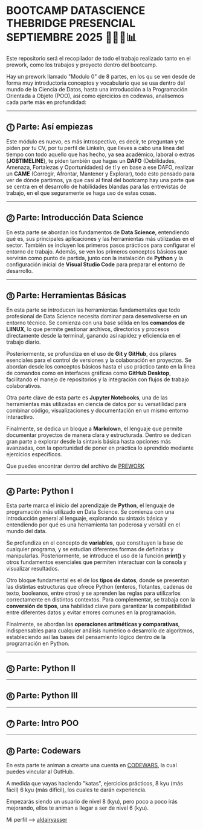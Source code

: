 # BOOTCAMP DATASCIENCE THEBRIDGE PRESENCIAL SEPTIEMBRE 2025 🧑🏽‍💻📊

Este repositorio será el recopilador de todo el trabajo realizado tanto en el prework, como los trabajos y proyecto dentro del bootcamp.

Hay un prework llamado "Modulo 0" de 8 partes, en los qu se ven desde de forma muy introductoria conceptos y vocabulario que se usa dentro del mundo de la Ciencia de Datos,
hasta una introducción a la Programación Orientada a Objeto (POO), así como ejercicios en codewas, analisemos cada parte más en profundidad:

---

## ⓵ Parte: Así empiezas

Este módulo es nuevo, es más introspectivo, es decir, te preguntan y te piden por tu CV, por tu perfil de Linkeln, que lleves a cabo una línea del tiempo con todo aquello que has hecho, ya sea académico, laboral o extras (**JOBTIMELINE**), te piden también que hagas un **DAFO** (Debilidades, Amenaza, Fortalezas y Oportunidades) de tí y en base a ese DAFO, realizar un **CAME** (Corregir, Afrontar, Mantener y Explorar), todo esto pensado para ver de dónde partimos, ya que casi al final del bootcamp hay una parte que se centra en el desarrollo de habilidades blandas para las entrevistas de trabajo, en el que seguramente se haga uso de estas cosas.

---

## ⓶ Parte: Introducción Data Science

En esta parte se abordan los fundamentos de **Data Science**, entendiendo qué es, sus principales aplicaciones y las herramientas más utilizadas en el sector. También se incluyen los primeros pasos prácticos para configurar el entorno de trabajo. Además, se ven los primeros conceptos básicos que servirán como punto de partida, junto con la instalación de **Python** y la configuración inicial de **Visual Studio Code** para preparar el entorno de desarrollo.

---

## ⓷ Parte: Herramientas Básicas

En esta parte se introducen las herramientas fundamentales que todo profesional de Data Science necesita dominar para desenvolverse en un entorno técnico. Se comienza con una base sólida en los **comandos de LIINUX**, lo que permite gestionar archivos, directorios y procesos directamente desde la terminal, ganando así rapidez y eficiencia en el trabajo diario.

Posteriormente, se profundiza en el uso de **Git y GitHub**, dos pilares esenciales para el control de versiones y la colaboración en proyectos. Se abordan desde los conceptos básicos hasta el uso práctico tanto en la línea de comandos como en interfaces gráficas como **GitHub Desktop**, facilitando el manejo de repositorios y la integración con flujos de trabajo colaborativos.

Otra parte clave de esta parte es **Jupyter Notebooks**, una de las herramientas más utilizadas en ciencia de datos por su versatilidad para combinar código, visualizaciones y documentación en un mismo entorno interactivo.

Finalmente, se dedica un bloque a **Markdown**, el lenguaje que permite documentar proyectos de manera clara y estructurada. Dentro se dedican gran parte a explorar desde la sintaxis básica hasta opciones más avanzadas, con la oportunidad de poner en práctica lo aprendido mediante ejercicios específicos.

Que puedes encontrar dentro del archivo de [PREWORK](/PREWORK/Parte3_Ejers/)

---

## ⓸ Parte: Python I

Esta parte marca el inicio del aprendizaje de **Python**, el lenguaje de programación más utilizado en Data Science. Se comienza con una introducción general al lenguaje, explorando su sintaxis básica y entendiendo por qué es una herramienta tan poderosa y versátil en el mundo del data.  

Se profundiza en el concepto de **variables**, que constituyen la base de cualquier programa, y se estudian diferentes formas de definirlas y manipularlas. Posteriormente, se introduce el uso de la función **print()** y otros fundamentos esenciales que permiten interactuar con la consola y visualizar resultados.  

Otro bloque fundamental es el de los **tipos de datos**, donde se presentan las distintas estructuras que ofrece Python (enteros, flotantes, cadenas de texto, booleanos, entre otros) y se aprenden las reglas para utilizarlos correctamente en distintos contextos. Para complementar, se trabaja con la **conversión de tipos**, una habilidad clave para garantizar la compatibilidad entre diferentes datos y evitar errores comunes en la programación.

Finalmente, se abordan las **operaciones aritméticas y comparativas**, indispensables para cualquier análisis numérico o desarrollo de algoritmos, estableciendo así las bases del pensamiento lógico dentro de la programación en Python.  

---

## ⓹ Parte: Python II  

---

## ⓺ Parte: Python III  

---

## ⓻ Parte: Intro POO

---

## ⓼ Parte: Codewars

En esta parte te animan a crearte una cuenta en [CODEWARS](https://www.codewars.com), la cual puedes vincular al GutHub.

A medida que vayas haciendo "katas", ejercicios prácticos, 8 kyu (más fácil) 6 kyu (más difícil), los cuales te darán experiencia.

Empezarás siendo un usuario de nivel 8 (kyu), pero poco a poco irás mejorando, ellos te animan a llegar a ser de nivel 6 (kyu).

Mi perfil --> [aldairyasser](https://www.codewars.com/users/aldairyasser)
